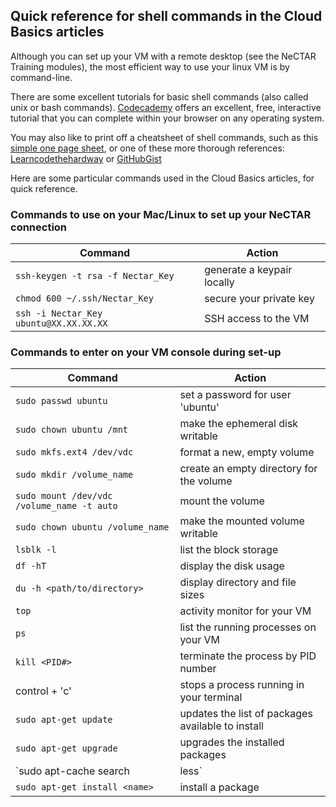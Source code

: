 ## Quick reference for shell commands in the Cloud Basics articles

Although you can set up your VM with a remote desktop (see the NeCTAR Training modules),
the most efficient way to use your linux VM is by command-line.

There are some excellent tutorials for basic shell commands (also called unix or bash commands).
[Codecademy][codecademy] offers an excellent, free, interactive tutorial that you can complete within your browser on any operating system.

You may also like to print off a cheatsheet of shell commands, such as this [simple one page sheet][simple],
or one of these more thorough references: [Learncodethehardway][long] or [GitHubGist][git]

Here are some particular commands used in the Cloud Basics articles, for quick reference.

### Commands to use on your Mac/Linux to set up your NeCTAR connection

| Command  | Action |
| ------------- | ------------- |
| `ssh-keygen -t rsa -f Nectar_Key` | generate a keypair locally |
| `chmod 600 ~/.ssh/Nectar_Key` | secure your private key |
| `ssh -i Nectar_Key ubuntu@XX.XX.XX.XX` | SSH access to the VM |



### Commands to enter on your VM console during set-up

| Command  | Action |
| ------------- | ------------- |
| `sudo passwd ubuntu` | set a password for user 'ubuntu' |
| `sudo chown ubuntu /mnt` | make the ephemeral disk writable |
| `sudo mkfs.ext4 /dev/vdc` | format a new, empty volume |
| `sudo mkdir /volume_name` | create an empty directory for the volume |
| `sudo mount /dev/vdc /volume_name -t auto` | mount the volume |
| `sudo chown ubuntu /volume_name` | make the mounted volume writable |
| `lsblk -l` | list the block storage |
| `df -hT` | display the disk usage |
| `du -h <path/to/directory>` | display directory and file sizes |
| `top` | activity monitor for your VM |
| `ps` | list the running processes on your VM |
| `kill <PID#>` | terminate the process by PID number  |
| control + 'c' | stops a process running in your terminal |
| `sudo apt-get update` | updates the list of packages available to install |
| `sudo apt-get upgrade` | upgrades the installed packages |
| `sudo apt-cache search <name> | less` | search for a package to install |
| `sudo apt-get install <name>` | install a package |


[codecademy]: https://www.codecademy.com/learn/learn-the-command-line
[long]: http://cli.learncodethehardway.org/bash_cheat_sheet.pdf
[git]: https://gist.github.com/LeCoupa/122b12050f5fb267e75f
[simple]: https://ubuntudanmark.dk/filer/fwunixref.pdf

